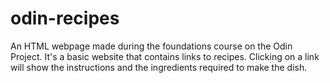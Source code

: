 # odin-recipes
An HTML webpage made during the foundations course on the Odin Project. It's a basic website that contains links to recipes. Clicking on a link will show the instructions and the ingredients required to make the dish.